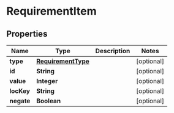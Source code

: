 

# RequirementItem


## Properties

| Name | Type | Description | Notes |
|------------ | ------------- | ------------- | -------------|
|**type** | [**RequirementType**](RequirementType.md) |  |  [optional] |
|**id** | **String** |  |  [optional] |
|**value** | **Integer** |  |  [optional] |
|**locKey** | **String** |  |  [optional] |
|**negate** | **Boolean** |  |  [optional] |



